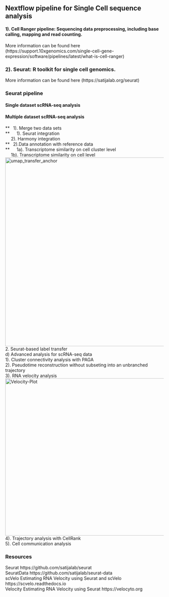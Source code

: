 <h2> Nextflow pipeline for Single Cell sequence analysis </h2>

<h4>1). Cell Ranger pipeline: Sequencing data preprocessing, including base calling, mapping and read counting.</h4> More information can be found here (https://support.10xgenomics.com/single-cell-gene-expression/software/pipelines/latest/what-is-cell-ranger)

<h3>2). Seurat: R toolkit for single cell genomics. </h3> More information can be found here (https://satijalab.org/seurat)

<h3>Seurat pipeline</h3>
<h4>Single dataset scRNA-seq analysis</h4>


<h4>Multiple dataset scRNA-seq analysis</h4>
   **&ensp; 1). Merge two data sets</br>**
      &emsp; 1). Seurat integration</br>
      &emsp; 2). Harmony integration</br>
   **&ensp; 2).Data annotation with reference data</br>**
          &emsp; 1a). Transcriptome similarity on cell cluster level</br>
          &emsp; 1b). Transcriptome similarity on cell level</br>
      <img width="600" height="600" alt="umap_transfer_anchor" src="https://github.com/user-attachments/assets/b7eb68f3-f09e-48a8-bab0-6ee8546f24ca" /></br>
    2. Seurat-based label transfer</br>
d) Advanced analysis for scRNA-seq data</br>
    1). Cluster connectivity analysis with PAGA</br>
    2). Pseudotime reconstruction without subseting into an unbranched trajectory</br>
    3). RNA velocity analysis</br>
    <img width="600" height="500" alt="Velocity-Plot" src="https://github.com/user-attachments/assets/44d90282-b064-4ac8-9b33-83e2e664475a" /></br>
    4). Trajectory analysis with CellRank</br>
    5). Cell communication analysis</br>

   
<h3>Resources</h3>
Seurat https://github.com/satijalab/seurat</br>
SeuratData https://github.com/satijalab/seurat-data</br>
scVelo Estimating RNA Velocity using Seurat and scVelo https://scvelo.readthedocs.io</br>
Velocity Estimating RNA Velocity using Seurat https://velocyto.org</br>
